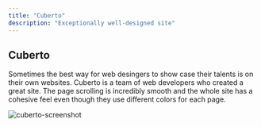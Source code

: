 ```yaml
---
title: "Cuberto"
description: "Exceptionally well-designed site"
---
```


## Cuberto


Sometimes the best way for web desingers to show case their talents is on their own websites. Cuberto is a team of web developers who created a great site. The page scrolling is incredibly smooth and the whole site has a cohesive feel even though they use different colors for each page.

![cuberto-screenshot](desktop/cuberto-screenshot.png)
